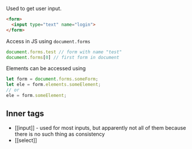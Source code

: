 Used to get user input.
```html
<form>
  <input type="text" name="login">
</form>
```

Access in JS using `document.forms`
```js
document.forms.test // form with name "test"
document.forms[0] // first form in document
```

Elements can be accessed using
```js
let form = document.forms.someForm;
let ele = form.elements.someElement;
// or
ele = form.someElement;
```

## Inner tags

- [[input]] - used for most inputs, but apparently not all of them because there is no such thing as consistency
- [[select]]